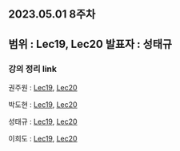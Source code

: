 ## 2023.05.01 8주차
범위 : Lec19, Lec20
발표자 : 성태규
---
### 강의 정리 link

권주원 : [Lec19](), [Lec20]()

박도현 : [Lec19](https://dohlab.tistory.com/34), [Lec20](https://dohlab.tistory.com/35)

성태규 : [Lec19](), [Lec20]()

이희도 : [Lec19](), [Lec20]()
